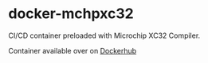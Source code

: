 # docker-mchpxc32

CI/CD container preloaded with Microchip XC32 Compiler.

Container available over on [Dockerhub](https://hub.docker.com/r/blbecker/mchpxc32)
